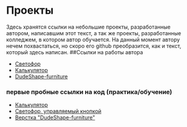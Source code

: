  # Проекты

Здесь хранятся ссылки на небольшие проекты, разработанные автором, написавшим этот текст, а так же проекты, разработанные колледжем, в котором автор обучается.
На данный момент автору нечем похвастаться, но скоро его github преобразится, как и текст, который здесь написан.
 ##Ссылки на работы автора
+ [Светофор](https://trojanrules.github.io/Traffic-Light/)
+ [Калькулятор](https://trojanrules.github.io/Calculator/)
+ [DudeShape-furniture](https://trojanrules.github.io/DudeShape-furniture/)
### первые пробные ссылки на код (практика/обучение)

+ [Калькулятор](https://github.com/TroJanRuLes/Calculator)
+ [Светофор, управляемый кнопкой](https://github.com/TroJanRuLes/Traffic-Light)
+ [Верстка "DudeShape-furniture"](https://github.com/TroJanRuLes/DudeShape-furniture)
